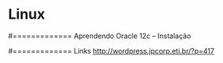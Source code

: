 # Linux


#============= Aprendendo Oracle 12c – Instalação

#============= Links
http://wordpress.jpcorp.eti.br/?p=417
